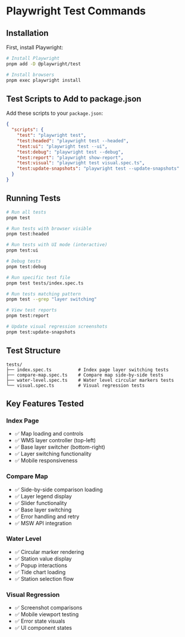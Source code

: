 # Playwright Test Commands

## Installation

First, install Playwright:

```bash
# Install Playwright
pnpm add -D @playwright/test

# Install browsers
pnpm exec playwright install
```

## Test Scripts to Add to package.json

Add these scripts to your `package.json`:

```json
{
  "scripts": {
    "test": "playwright test",
    "test:headed": "playwright test --headed",
    "test:ui": "playwright test --ui",
    "test:debug": "playwright test --debug",
    "test:report": "playwright show-report",
    "test:visual": "playwright test visual.spec.ts",
    "test:update-snapshots": "playwright test --update-snapshots"
  }
}
```

## Running Tests

```bash
# Run all tests
pnpm test

# Run tests with browser visible
pnpm test:headed

# Run tests with UI mode (interactive)
pnpm test:ui

# Debug tests
pnpm test:debug

# Run specific test file
pnpm test tests/index.spec.ts

# Run tests matching pattern
pnpm test --grep "layer switching"

# View test reports
pnpm test:report

# Update visual regression screenshots
pnpm test:update-snapshots
```

## Test Structure

```
tests/
├── index.spec.ts          # Index page layer switching tests
├── compare-map.spec.ts    # Compare map side-by-side tests
├── water-level.spec.ts    # Water level circular markers tests
└── visual.spec.ts         # Visual regression tests
```

## Key Features Tested

### Index Page
- ✅ Map loading and controls
- ✅ WMS layer controller (top-left)
- ✅ Base layer switcher (bottom-right)
- ✅ Layer switching functionality
- ✅ Mobile responsiveness

### Compare Map
- ✅ Side-by-side comparison loading
- ✅ Layer legend display
- ✅ Slider functionality
- ✅ Base layer switching
- ✅ Error handling and retry
- ✅ MSW API integration

### Water Level
- ✅ Circular marker rendering
- ✅ Station value display
- ✅ Popup interactions
- ✅ Tide chart loading
- ✅ Station selection flow

### Visual Regression
- ✅ Screenshot comparisons
- ✅ Mobile viewport testing
- ✅ Error state visuals
- ✅ UI component states